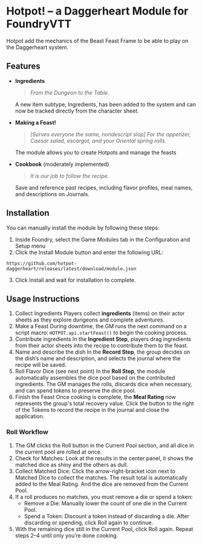 # Hotpot! – a Daggerheart Module for FoundryVTT

Hotpot add the mechanics of the Beast Feast Frame to be able to play on the Daggerheart system.

## Features

- **Ingredients**
  
  >_From the Dungeon to the Table._
  
  A new item subtype, Ingredients, has been added to the system and can now be tracked directly from the character sheet.

- **Making a Feast!**
  
  >_[Serves everyone the same, nondescript slop] For the appetizer, Caesar salad, escargot, and your Oriental spring rolls._
  
   The module allows you to create Hotpots and manage the feasts

- **Cookbook** (moderately implemented)
  
  >_It is our job to follow the recipe._
  
  Save and reference past recipes, including flavor profiles, meal names, and descriptions on Journals.

## Installation

You can manually install the module by following these steps:

1. Inside Foundry, select the Game Modules tab in the Configuration and Setup menu
2. Click the Install Module button and enter the following URL:

```
https://github.com/hotpot-daggerheart/releases/latest/download/module.json
```

3. Click Install and wait for installation to complete.

## Usage Instructions

1. Collect Ingredients
   Players collect **ingredients** (items) on their actor sheets as they explore dungeons and complete adventures.
2. Make a Feast
   During downtime, the GM runs the next command on a script macro: `HOTPOT.api.startFeast()` to begin the cooking process.
3. Contribute ingredients
   In the **Ingredient Step**, players drag ingredients from their actor sheets into the recipe to contribute them to the feast.
4. Name and describe the dish
   In the **Record Step**, the group decides on the dish’s name and description, and selects the journal where the recipe will be saved.
5. Roll Flavor Dice (see next point)
   In the **Roll Step**, the module automatically assembles the dice pool based on the contributed ingredients.
   The GM manages the rolls, discards dice when necessary, and can spend tokens to preserve the dice pool.
6. Finish the Feast
   Once cooking is complete, the **Meal Rating** now represents the group's total recovery value.
   Click the button to the right of the Tokens to record the recipe in the journal and close the application.

### Roll Workflow

1. The GM clicks the Roll button in the Current Pool section, and all dice in the current pool are rolled at once.
2. Check for Matches: Look at the results in the center panel, it shows the matched dice as shiny and the others as dull.
3. Collect Matched Dice: Click the arrow-right-bracket icon next to Matched Dice to collect the matches.
   The result total is automatically added to the Meal Rating. And the dice are removed from the Current Pool.
4. If a roll produces no matches, you must remove a die or spend a token:
   - Remove a Die: Manually lower the count of one die in the Current Pool.
   - Spend a Token: Discount a token instead of discarding a die.
     After discarding or spending, click Roll again to continue.
5. With the remaining dice still in the Current Pool, click Roll again.
   Repeat steps 2–4 until only you’re done cooking.
